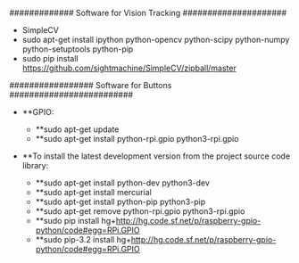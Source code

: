 ############# Software for Vision Tracking  #####################
* SimpleCV
* sudo apt-get install ipython python-opencv python-scipy python-numpy python-setuptools python-pip
* sudo pip install https://github.com/sightmachine/SimpleCV/zipball/master

################# Software for Buttons  #########################

* **GPIO:	
	* **sudo apt-get update
	* **sudo apt-get install python-rpi.gpio python3-rpi.gpio

* **To install the latest development version from the project source code library:
	* **sudo apt-get install python-dev python3-dev
	* **sudo apt-get install mercurial		
	* **sudo apt-get install python-pip python3-pip
	* **sudo apt-get remove python-rpi.gpio python3-rpi.gpio
	* **sudo pip install hg+http://hg.code.sf.net/p/raspberry-gpio-python/code#egg=RPi.GPIO
	* **sudo pip-3.2 install hg+http://hg.code.sf.net/p/raspberry-gpio-python/code#egg=RPi.GPIO

